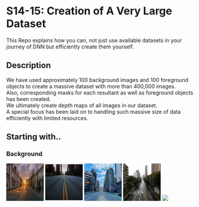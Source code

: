 # S14-15: Creation of A Very Large Dataset

This Repo explains how you can, not just use available datasets in your journey of DNN but efficiently create them yourself.

## Description  
We have used approximately 100 background images and 100 foreground objects to create a massive dataset with more than 400,000 images.  
Also, corresponding masks for each resultant as well as foreground objects has been created.  
We ultimately create depth maps of all images in our dataset.  
A special focus has been laid on to handling such massive size of data efficiently with limited resources.

## Starting with..
### Background  
<p float="left">
  <img src="/background/S_50.jpg" width="100" />
  <img src="/background/S_54.jpg" width="100" /> 
  <img src="/background/S_73.jpg" width="100" />
  <img src="/background/S_102.jpg" width="100" />
  <img src="/background/S_52.jpg" width="100" />
</p>
